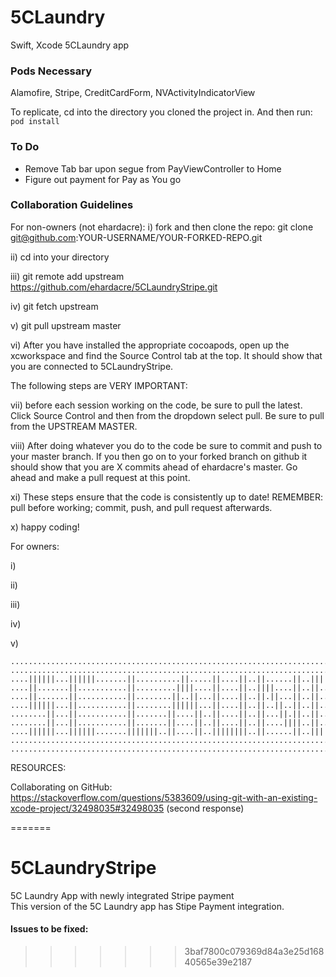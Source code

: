 
# 5CLaundry
Swift, Xcode 5CLaundry app


### Pods Necessary
Alamofire, 
Stripe, 
CreditCardForm,
NVActivityIndicatorView

To replicate, cd into the directory you cloned the project in. And then run: ```pod install```

### To Do
* Remove Tab bar upon segue from PayViewController to Home
* Figure out payment for Pay as You go



### Collaboration Guidelines

For non-owners (not ehardacre):
i) fork and then clone the repo: git clone git@github.com:YOUR-USERNAME/YOUR-FORKED-REPO.git

ii) cd into your directory

iii) git remote add upstream https://github.com/ehardacre/5CLaundryStripe.git

iv) git fetch upstream

v) git pull upstream master

vi) After you have installed the appropriate cocoapods, open up the xcworkspace and find the Source Control tab at the top. It should show that you are connected to 5CLaundryStripe. 

The following steps are VERY IMPORTANT:

vii) before each session working on the code, be sure to pull the latest. Click Source Control and then from the dropdown select pull. Be sure to pull from the UPSTREAM MASTER.

viii) After doing whatever you do to the code be sure to commit and push to your master branch. If you then go on to your forked branch on github it should show that you are X commits ahead of ehardacre's master. Go ahead and make a pull request at this point. 

xi) These steps ensure that the code is consistently up to date! REMEMBER: pull before working; commit, push, and pull request afterwards. 

x) happy coding!



For owners:

i)

ii)

iii)

iv)

v)

```
....................................................................................................
....................................................................................................
....||||||...||||||.......||..........||.....||....||..||......||..|||||.....||||||...||......||....
....||.......||...........||.........||||....||....||..||||....||..||...||...||...||...||....||.....
....||.......||...........||........||..||...||....||..||.||...||..||....||..||...||....||..||......
....||||||...||...........||........||||||...||....||..||..||..||..||....||..||||||.......||........
........||...||...........||.......||....||..||....||..||...||.||..||....||..||||.........||........
........||...||...........||.......||....||..||....||..||....||||..||...||...||.||........||........
....||||||...||||||.......|||||||..||....||..||||||||..||......||..|||||.....||..|||......||........
....................................................................................................
....................................................................................................
```




RESOURCES:

Collaborating on GitHub:
https://stackoverflow.com/questions/5383609/using-git-with-an-existing-xcode-project/32498035#32498035
(second response)





=======
# 5CLaundryStripe
5C Laundry App with newly integrated Stripe payment <br />
This version of the 5C Laundry app has Stipe Payment integration.<br />
#### Issues to be fixed: <br />

>>>>>>> 3baf7800c079369d84a3e25d16840565e39e2187
